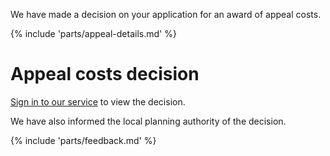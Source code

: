 We have made a decision on your application for an award of appeal costs.

{% include 'parts/appeal-details.md' %}

# Appeal costs decision

[Sign in to our service](https://{{front_office_url}}/appeals/{{appeal_reference_number}}/appeal-details) to view the decision.

We have also informed the local planning authority of the decision.

{% include 'parts/feedback.md' %}
